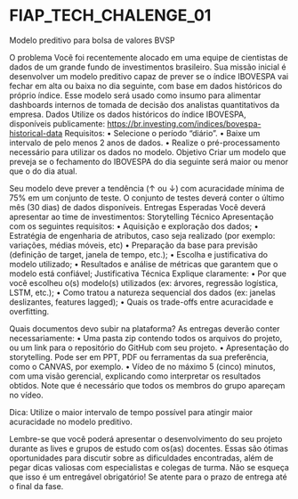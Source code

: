 # FIAP_TECH_CHALENGE_01
Modelo preditivo para bolsa de valores BVSP


O problema 
Você foi recentemente alocado em uma equipe de cientistas de dados de 
um grande fundo de investimentos brasileiro. Sua missão inicial é desenvolver 
um modelo preditivo capaz de prever se o índice IBOVESPA vai fechar em alta 
ou baixa no dia seguinte, com base em dados históricos do próprio índice. Esse 
modelo será usado como insumo para alimentar dashboards internos de tomada 
de decisão dos analistas quantitativos da empresa. 
Dados 
Utilize 
os 
dados históricos do índice IBOVESPA, disponíveis 
publicamente: https://br.investing.com/indices/bovespa-historical-data 
Requisitos: 
• Selecione o período “diário”. 
• Baixe um intervalo de pelo menos 2 anos de dados. 
• Realize o pré-processamento necessário para utilizar os dados no 
modelo. 
Objetivo 
Criar um modelo que preveja se o fechamento do IBOVESPA do dia 
seguinte será maior ou menor que o do dia atual.

Seu modelo deve prever a tendência (↑ ou ↓) com acuracidade mínima 
de 75% em um conjunto de teste. O conjunto de testes deverá conter o último 
mês (30 dias) de dados disponíveis. 
Entregas Esperadas 
Você deverá apresentar ao time de investimentos: 
Storytelling Técnico 
Apresentação com os seguintes requisitos: 
• Aquisição e exploração dos dados; 
• Estratégia de engenharia de atributos, caso seja realizado (por 
exemplo: variações, médias móveis, etc) 
• Preparação da base para previsão (definição de target, janela de 
tempo, etc.); 
• Escolha e justificativa do modelo utilizado; 
• Resultados e análise de métricas que garantem que o modelo está 
confiável; 
Justificativa Técnica 
Explique claramente: 
• Por que você escolheu o(s) modelo(s) utilizados (ex: árvores, 
regressão logística, LSTM, etc.); 
• Como tratou a natureza sequencial dos dados (ex: janelas deslizantes, 
features lagged); 
• Quais os trade-offs entre acuracidade e overfitting.


Quais documentos devo subir na plataforma? As entregas deverão conter 
necessariamente: 
• Uma pasta zip contendo todos os arquivos do projeto, ou um link para 
o repositório do GitHub com seu projeto. 
• Apresentação do storytelling. Pode ser em PPT, PDF ou ferramentas 
da sua preferência, como o CANVAS, por exemplo. 
• Vídeo de no máximo 5 (cinco) minutos, com uma visão gerencial, 
explicando como interpretar os resultados obtidos. Note que é 
necessário que todos os membros do grupo apareçam no vídeo. 

Dica: Utilize o maior intervalo de tempo possível para atingir maior 
acuracidade no modelo preditivo. 

Lembre-se que você poderá apresentar o desenvolvimento do seu projeto 
durante as lives e grupos de estudo com os(as) docentes. Essas são ótimas 
oportunidades para discutir sobre as dificuldades encontradas, além de pegar 
dicas valiosas com especialistas e colegas de turma. 
Não se esqueça que isso é um entregável obrigatório! Se atente para o 
prazo de entrega até o final da fase.
